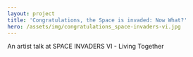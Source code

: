 ```yaml
---
layout: project
title: 'Congratulations, the Space is invaded: Now What?'
hero: /assets/img/congratulations_space-invaders-vi.jpg
---
```

An artist talk at SPACE INVADERS VI - Living Together
